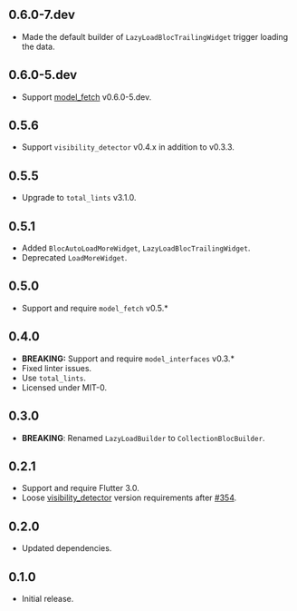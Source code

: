 ## 0.6.0-7.dev

* Made the default builder of `LazyLoadBlocTrailingWidget` trigger loading the data.

## 0.6.0-5.dev

* Support [model_fetch](https://pub.dev/packages/model_fetch) v0.6.0-5.dev.

## 0.5.6

* Support `visibility_detector` v0.4.x in addition to v0.3.3.

## 0.5.5

* Upgrade to `total_lints` v3.1.0.

## 0.5.1

* Added `BlocAutoLoadMoreWidget`, `LazyLoadBlocTrailingWidget`.
* Deprecated `LoadMoreWidget`.

## 0.5.0

* Support and require `model_fetch` v0.5.*

## 0.4.0

* **BREAKING:** Support and require `model_interfaces` v0.3.*
* Fixed linter issues.
* Use `total_lints`.
* Licensed under MIT-0.

## 0.3.0

* **BREAKING**: Renamed `LazyLoadBuilder` to `CollectionBlocBuilder`.

## 0.2.1

* Support and require Flutter 3.0.
* Loose [visibility_detector](https://pub.dev/packages/visibility_detector) version requirements after [#354](https://github.com/google/flutter.widgets/issues/354).

## 0.2.0

* Updated dependencies.

## 0.1.0

* Initial release.
